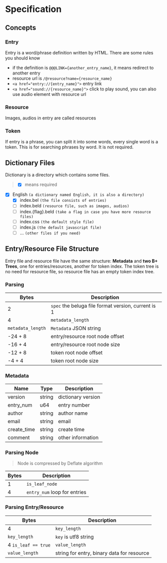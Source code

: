 # Specification

## Concepts

### Entry

Entry is a word/phrase definition written by HTML. There are some rules you should know

- if the definition is `@@@LINK={another_entry_name}`, it means redirect to another entry
- resource url is `/@resource?name={resource_name}`
- `<a href="entry://{entry_name}">` entry link
- `<a href="sound://{resource_name}">` click to play sound, you can also use audio element with resource url

### Resource

Images, audios in entry are called resources

### Token

If entry is a phrase, you can split it into some words, every single word is a token. This is for searching phrases by word. It is not required.

## Dictionary Files

Dictionary is a directory which contains some files.

> - [x] means required

- [x] English `(a dictionary named English, it is also a directory)`
  - [x] index.bel `(the file consists of entries)`
  - [ ] index.beld `(resource file, such as images, audios)`
  - [ ] index.{flag}.beld `(take a flag in case you have more resource files)`
  - [ ] index.css `(the default style file)`
  - [ ] index.js `(the default javascript file)`
  - [ ] ... `(other files if you need)`

## Entry/Resource File Structure

Entry file and resource file have the same structure: **Metadata** and **two B+ Trees**, one for entries/resources, another for token index. The token tree is no need for resource file, so resource file has an empty token index tree.

### Parsing

| Bytes             | Description                                         |
| ----------------- | --------------------------------------------------- |
| 2                 | `spec` the beluga file format version, current is 1 |
| 4                 | `metadata_length`                                   |
| `metadata_length` | `Metadata` JSON string                              |
| -24 + 8           | entry/resource root node offset                     |
| -16 + 4           | entry/resource root node size                       |
| -12 + 8           | token root node offset                              |
| -4 + 4            | token root node size                                |

### Metadata

| Name        | Type   | Description        |
| ----------- | ------ | ------------------ |
| version     | string | dictionary version |
| entry_num   | u64    | entry number       |
| author      | string | author name        |
| email       | string | email              |
| create_time | string | create time        |
| comment     | string | other information  |

### Parsing Node

> Node is compressed by Deflate algorithm

| Bytes | Description                  |
| ----- | ---------------------------- |
| 1     | `is_leaf_node`               |
| 4     | `entry_num` loop for entries |

### Parsing Entry/Resource

| Bytes               | Description                                |
| ------------------- | ------------------------------------------ |
| 4                   | `key_length`                               |
| `key_length`        | `key` is utf8 string                       |
| 4 `is_leaf == true` | `value_length`                             |
| `value_length`      | string for entry, binary data for resource |
